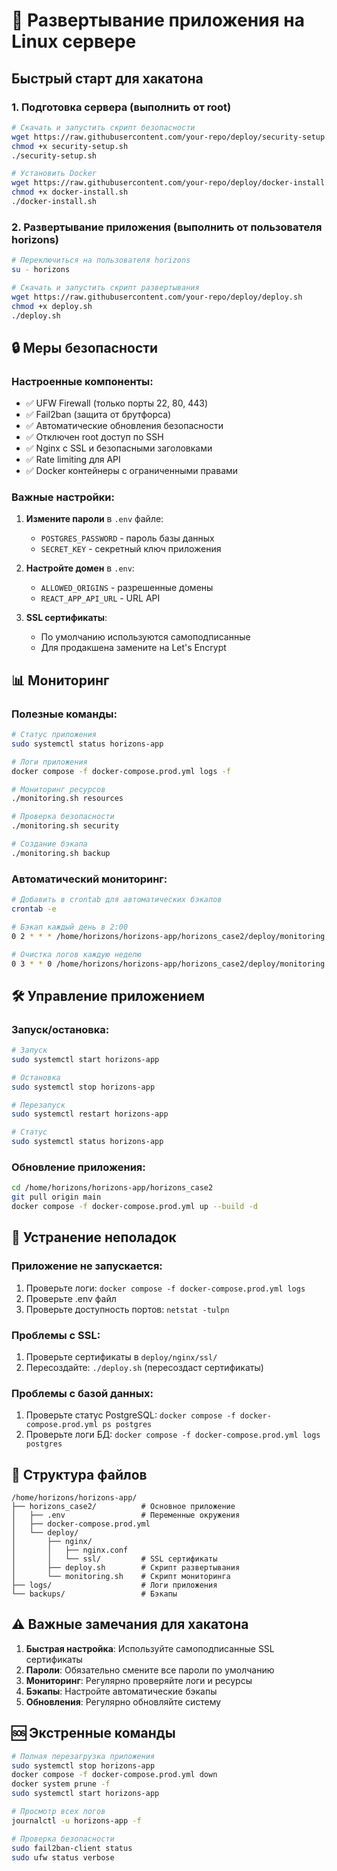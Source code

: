 # 🚀 Развертывание приложения на Linux сервере

## Быстрый старт для хакатона

### 1. Подготовка сервера (выполнить от root)

```bash
# Скачать и запустить скрипт безопасности
wget https://raw.githubusercontent.com/your-repo/deploy/security-setup.sh
chmod +x security-setup.sh
./security-setup.sh

# Установить Docker
wget https://raw.githubusercontent.com/your-repo/deploy/docker-install.sh
chmod +x docker-install.sh
./docker-install.sh
```

### 2. Развертывание приложения (выполнить от пользователя horizons)

```bash
# Переключиться на пользователя horizons
su - horizons

# Скачать и запустить скрипт развертывания
wget https://raw.githubusercontent.com/your-repo/deploy/deploy.sh
chmod +x deploy.sh
./deploy.sh
```

## 🔒 Меры безопасности

### Настроенные компоненты:
- ✅ UFW Firewall (только порты 22, 80, 443)
- ✅ Fail2ban (защита от брутфорса)
- ✅ Автоматические обновления безопасности
- ✅ Отключен root доступ по SSH
- ✅ Nginx с SSL и безопасными заголовками
- ✅ Rate limiting для API
- ✅ Docker контейнеры с ограниченными правами

### Важные настройки:
1. **Измените пароли** в `.env` файле:
   - `POSTGRES_PASSWORD` - пароль базы данных
   - `SECRET_KEY` - секретный ключ приложения

2. **Настройте домен** в `.env`:
   - `ALLOWED_ORIGINS` - разрешенные домены
   - `REACT_APP_API_URL` - URL API

3. **SSL сертификаты**:
   - По умолчанию используются самоподписанные
   - Для продакшена замените на Let's Encrypt

## 📊 Мониторинг

### Полезные команды:

```bash
# Статус приложения
sudo systemctl status horizons-app

# Логи приложения
docker compose -f docker-compose.prod.yml logs -f

# Мониторинг ресурсов
./monitoring.sh resources

# Проверка безопасности
./monitoring.sh security

# Создание бэкапа
./monitoring.sh backup
```

### Автоматический мониторинг:

```bash
# Добавить в crontab для автоматических бэкапов
crontab -e

# Бэкап каждый день в 2:00
0 2 * * * /home/horizons/horizons-app/horizons_case2/deploy/monitoring.sh backup

# Очистка логов каждую неделю
0 3 * * 0 /home/horizons/horizons-app/horizons_case2/deploy/monitoring.sh cleanup
```

## 🛠️ Управление приложением

### Запуск/остановка:
```bash
# Запуск
sudo systemctl start horizons-app

# Остановка
sudo systemctl stop horizons-app

# Перезапуск
sudo systemctl restart horizons-app

# Статус
sudo systemctl status horizons-app
```

### Обновление приложения:
```bash
cd /home/horizons/horizons-app/horizons_case2
git pull origin main
docker compose -f docker-compose.prod.yml up --build -d
```

## 🔧 Устранение неполадок

### Приложение не запускается:
1. Проверьте логи: `docker compose -f docker-compose.prod.yml logs`
2. Проверьте .env файл
3. Проверьте доступность портов: `netstat -tulpn`

### Проблемы с SSL:
1. Проверьте сертификаты в `deploy/nginx/ssl/`
2. Пересоздайте: `./deploy.sh` (пересоздаст сертификаты)

### Проблемы с базой данных:
1. Проверьте статус PostgreSQL: `docker compose -f docker-compose.prod.yml ps postgres`
2. Проверьте логи БД: `docker compose -f docker-compose.prod.yml logs postgres`

## 📁 Структура файлов

```
/home/horizons/horizons-app/
├── horizons_case2/          # Основное приложение
│   ├── .env                 # Переменные окружения
│   ├── docker-compose.prod.yml
│   └── deploy/
│       ├── nginx/
│       │   ├── nginx.conf
│       │   └── ssl/         # SSL сертификаты
│       ├── deploy.sh        # Скрипт развертывания
│       └── monitoring.sh    # Скрипт мониторинга
├── logs/                    # Логи приложения
└── backups/                 # Бэкапы
```

## ⚠️ Важные замечания для хакатона

1. **Быстрая настройка**: Используйте самоподписанные SSL сертификаты
2. **Пароли**: Обязательно смените все пароли по умолчанию
3. **Мониторинг**: Регулярно проверяйте логи и ресурсы
4. **Бэкапы**: Настройте автоматические бэкапы
5. **Обновления**: Регулярно обновляйте систему

## 🆘 Экстренные команды

```bash
# Полная перезагрузка приложения
sudo systemctl stop horizons-app
docker compose -f docker-compose.prod.yml down
docker system prune -f
sudo systemctl start horizons-app

# Просмотр всех логов
journalctl -u horizons-app -f

# Проверка безопасности
sudo fail2ban-client status
sudo ufw status verbose
```
